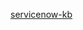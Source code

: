[servicenow-kb](https://www.servicenow.com/docs/bundle/xanadu-servicenow-platform/page/product/knowledge-management/concept/knowledge-blocks.html)
